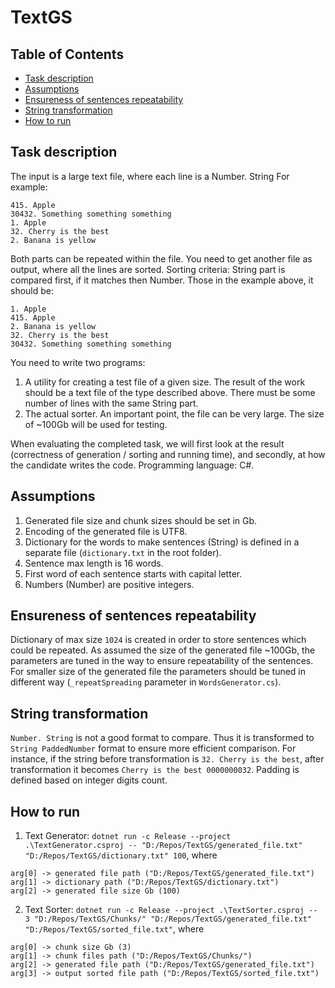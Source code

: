 # TextGS

## Table of Contents  
- [Task description](#task-description)
- [Assumptions](#assumptions)
- [Ensureness of sentences repeatability](#ensureness-of-sentences-repeatability)
- [String transformation](#string-transformation)
- [How to run](#how-to-run)

## <a name="task-description">Task description</a>

The input is a large text file, where each line is a Number. String
For example:
```
415. Apple
30432. Something something something
1. Apple
32. Cherry is the best
2. Banana is yellow
```

Both parts can be repeated within the file. You need to get another file as output, where all the lines are sorted. Sorting criteria: String part is compared first, if it matches then Number. Those in the example above, it should be:
```
1. Apple
415. Apple
2. Banana is yellow
32. Cherry is the best
30432. Something something something
```

You need to write two programs:
1. A utility for creating a test file of a given size. The result of the work should be a text file of the type described above. There must be some number of lines with the same String part.
2. The actual sorter. An important point, the file can be very large. The size of ~100Gb will be used for testing.

When evaluating the completed task, we will first look at the result (correctness of generation / sorting and running time), and secondly, at how the candidate writes the code. Programming language: C#.

## <a name="assumptions">Assumptions</a>
1. Generated file size and chunk sizes should be set in Gb.
2. Encoding of the generated file is UTF8.
3. Dictionary for the words to make sentences (String) is defined in a separate file (`dictionary.txt` in the root folder).
4. Sentence max length is 16 words.
5. First word of each sentence starts with capital letter.
6. Numbers (Number) are positive integers.

## <a name="ensureness-of-sentences-repeatability">Ensureness of sentences repeatability</a>
Dictionary of max size `1024` is created in order to store sentences which could be repeated. As assumed the size of the generated file ~100Gb, the parameters are tuned in the way to ensure repeatability of the sentences. For smaller size of the generated file the parameters should be tuned in different way (`_repeatSpreading` parameter in `WordsGenerator.cs`).

## <a name="string-transformation">String transformation</a>
`Number. String` is not a good format to compare. Thus it is transformed to `String PaddedNumber` format to ensure more efficient comparison. For instance, if the string before transformation is `32. Cherry is the best`, after transformation it becomes `Cherry is the best 0000000032`. Padding is defined based on integer digits count. 

## <a name="how-to-run">How to run</a>
1. Text Generator: `dotnet run -c Release --project .\TextGenerator.csproj -- "D:/Repos/TextGS/generated_file.txt" "D:/Repos/TextGS/dictionary.txt" 100`, where
```
arg[0] -> generated file path ("D:/Repos/TextGS/generated_file.txt")
arg[1] -> dictionary path ("D:/Repos/TextGS/dictionary.txt")
arg[2] -> generated file size Gb (100)
```
2. Text Sorter: `dotnet run -c Release --project .\TextSorter.csproj -- 3 "D:/Repos/TextGS/Chunks/" "D:/Repos/TextGS/generated_file.txt" "D:/Repos/TextGS/sorted_file.txt"`, where
```
arg[0] -> chunk size Gb (3)
arg[1] -> chunk files path ("D:/Repos/TextGS/Chunks/")
arg[2] -> generated file path ("D:/Repos/TextGS/generated_file.txt")
arg[3] -> output sorted file path ("D:/Repos/TextGS/sorted_file.txt")
```
